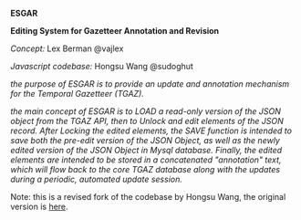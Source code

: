 **ESGAR**

__Editing System for Gazetteer Annotation and Revision__

_Concept:_  Lex Berman  @vajlex

_Javascript codebase:_   Hongsu Wang  @sudoghut

_the purpose of ESGAR is to provide an update and annotation mechanism for the Temporal Gazetteer (TGAZ)._

_the main concept of ESGAR is to LOAD a read-only version of the JSON object from the TGAZ API, then to _Unlock_ and edit elements of the JSON record.   After _Locking_ the edited elements, the SAVE function is intended to save both the pre-edit version of the JSON Object, as well as the newly edited version of the JSON Object in Mysql database.  Finally, the edited elements are intended to be stored in a concatenated "annotation" text, which will flow back to the core TGAZ database along with the updates during a periodic, automated update session._


Note:  this is a revised fork of the codebase by Hongsu Wang, the original version is [here](https://github.com/sudoghut/esgarii).